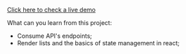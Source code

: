 <a href="https://marcelonipromucena.github.io/monsters-rolodex">Click here to check a live demo</a>

What can you learn from this project:

- Consume API's endpoints;
- Render lists and the basics of state management in react;
